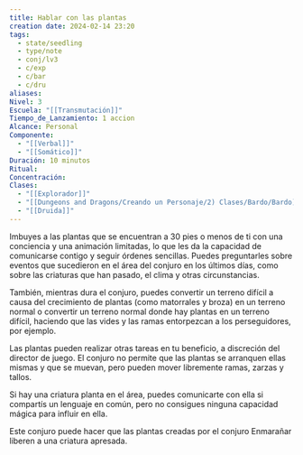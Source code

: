```yaml
---
title: Hablar con las plantas
creation date: 2024-02-14 23:20
tags:
  - state/seedling
  - type/note
  - conj/lv3
  - c/exp
  - c/bar
  - c/dru
aliases: 
Nivel: 3
Escuela: "[[Transmutación]]"
Tiempo_de_Lanzamiento: 1 accion
Alcance: Personal
Componente:
  - "[[Verbal]]"
  - "[[Somático]]"
Duración: 10 minutos
Ritual: 
Concentración: 
Clases:
  - "[[Explorador]]"
  - "[[Dungeons and Dragons/Creando un Personaje/2) Clases/Bardo/Bardo]]"
  - "[[Druida]]"
---
```

Imbuyes a las plantas que se encuentran a 30 pies o menos de ti con una conciencia y una animación limitadas, lo que les da la capacidad de comunicarse contigo y seguir órdenes sencillas. Puedes preguntarles sobre eventos que sucedieron en el área del conjuro en los últimos días, como sobre las criaturas que han pasado, el clima y otras circunstancias.

También, mientras dura el conjuro, puedes convertir un terreno difícil a causa del crecimiento de plantas (como matorrales y broza) en un terreno normal o convertir un terreno normal donde hay plantas en un terreno difícil, haciendo que las vides y las ramas entorpezcan a los perseguidores, por ejemplo.

Las plantas pueden realizar otras tareas en tu beneficio, a discreción del director de juego. El conjuro no permite que las plantas se arranquen ellas mismas y que se muevan, pero pueden mover libremente ramas, zarzas y tallos.

Si hay una criatura planta en el área, puedes comunicarte con ella si compartís un lenguaje en común, pero no consigues ninguna capacidad mágica para influir en ella.

Este conjuro puede hacer que las plantas creadas por el conjuro Enmarañar liberen a una criatura apresada.